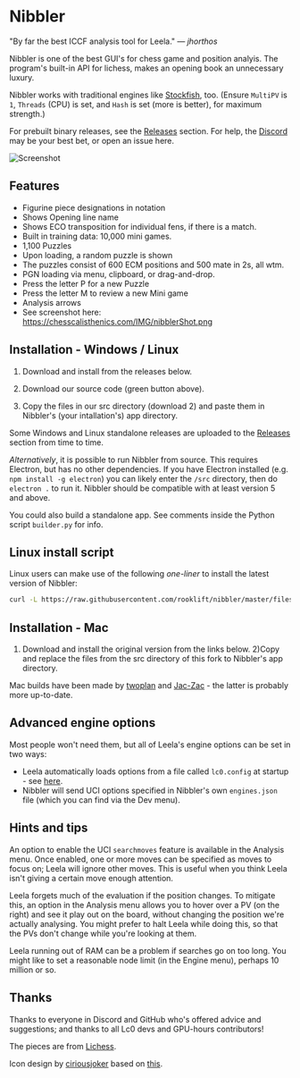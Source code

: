 # Nibbler

"By far the best ICCF analysis tool for Leela." &mdash; *jhorthos*

Nibbler is one of the best GUI's for chess game and position analyis. The program's built-in API for lichess, makes an opening book an unnecessary luxury. 

Nibbler works with traditional engines like [Stockfish](https://stockfishchess.org/), too. (Ensure `MultiPV` is `1`, `Threads` (CPU) is set, and `Hash` is set (more is better), for maximum strength.)

For prebuilt binary releases, see the [Releases](https://github.com/rooklift/nibbler/releases) section. For help, the [Discord](https://discordapp.com/invite/pKujYxD) may be your best bet, or open an issue here.


![Screenshot](https://chesscalisthenics.com/IMG/nibblerShot.png)
## Features

* Figurine piece designations in notation
* Shows Opening line name
* Shows ECO transposition for individual fens, if there is a match.
* Built in training data: 10,000 mini games.
* 1,100 Puzzles
* Upon loading, a random puzzle is shown
* The puzzles consist of 600 ECM positions and 500 mate in 2s, all wtm.
* PGN loading via menu, clipboard, or drag-and-drop.
* Press the letter P for a new Puzzle
* Press the letter M to review a new Mini game
* Analysis arrows
* See screenshot here:  https://chesscalisthenics.com/IMG/nibblerShot.png


## Installation - Windows / Linux

1) Download and install from the releases below.

2) Download our source code (green button above).

3)  Copy the files in our src directory (download 2) and paste them in Nibbler's (your intallation's) app directory.

Some Windows and Linux standalone releases are uploaded to the [Releases](https://github.com/rooklift/nibbler/releases) section from time to time.

*Alternatively*, it is possible to run Nibbler from source. This requires Electron, but has no other dependencies. If you have Electron installed (e.g. `npm install -g electron`) you can likely enter the `/src` directory, then do `electron .` to run it. Nibbler should be compatible with at least version 5 and above.

You could also build a standalone app. See comments inside the Python script `builder.py` for info.

## Linux install script

Linux users can make use of the following *one-liner* to install the latest version of Nibbler:

```bash
curl -L https://raw.githubusercontent.com/rooklift/nibbler/master/files/scripts/install.sh | bash
```

## Installation - Mac

1) Download and install the original version from the links below. 
2)Copy and replace the files from the src directory of this fork to Nibbler's app directory. 

Mac builds have been made by [twoplan](https://github.com/twoplan/Nibbler-for-macOS) and [Jac-Zac](https://github.com/Jac-Zac/Nibbler_MacOS) - the latter is probably more up-to-date.

## Advanced engine options

Most people won't need them, but all of Leela's engine options can be set in two ways:

* Leela automatically loads options from a file called `lc0.config` at startup - see [here](https://lczero.org/play/configuration/flags/#config-file).
* Nibbler will send UCI options specified in Nibbler's own `engines.json` file (which you can find via the Dev menu).

## Hints and tips

An option to enable the UCI `searchmoves` feature is available in the Analysis menu. Once enabled, one or more moves can be specified as moves to focus on; Leela will ignore other moves. This is useful when you think Leela isn't giving a certain move enough attention.

Leela forgets much of the evaluation if the position changes. To mitigate this, an option in the Analysis menu allows you to hover over a PV (on the right) and see it play out on the board, without changing the position we're actually analysing. You might prefer to halt Leela while doing this, so that the PVs don't change while you're looking at them.

Leela running out of RAM can be a problem if searches go on too long. You might like to set a reasonable node limit (in the Engine menu), perhaps 10 million or so.

## Thanks

Thanks to everyone in Discord and GitHub who's offered advice and suggestions; and thanks to all Lc0 devs and GPU-hours contributors!

The pieces are from [Lichess](https://lichess.org/).

Icon design by [ciriousjoker](https://github.com/ciriousjoker) based on [this](https://www.svgrepo.com/svg/155301/chess).

